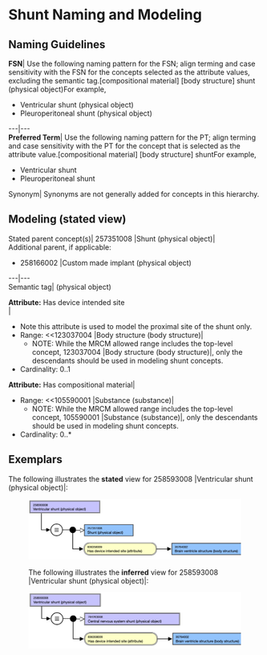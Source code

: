 # Shunt Naming and Modeling

## Naming Guidelines

**FSN**|  Use the following naming pattern for the FSN; align terming and case sensitivity with the FSN for the concepts selected as the attribute values, excluding the semantic tag.[compositional material] [body structure] shunt (physical object)For example,

  * Ventricular shunt (physical object)
  * Pleuroperitoneal shunt (physical object)

  
---|---  
**Preferred Term**|  Use the following naming pattern for the PT; align terming and case sensitivity with the PT for the concept that is selected as the attribute value.[compositional material] [body structure] shuntFor example,

  * Ventricular shunt
  * Pleuroperitoneal shunt  

  
Synonym| Synonyms are not generally added for concepts in this hierarchy.  
  
## Modeling (stated view)

Stated parent concept(s)| 257351008 |Shunt (physical object)|  
Additional parent, if applicable:

  * 258166002 |Custom made implant (physical object)

  
---|---  
Semantic tag| (physical object)  
  
**Attribute:** Has device intended site  
| 

  * Note this attribute is used to model the proximal site of the shunt only.
  * Range: <<123037004 |Body structure (body structure)|
    * NOTE: While the MRCM allowed range includes the top-level concept, 123037004 |Body structure (body structure)|, only the descendants should be used in modeling shunt concepts.
  * Cardinality: 0..1

  
**Attribute:** Has compositional material| 

  * Range: <<105590001 |Substance (substance)|
    * NOTE: While the MRCM allowed range includes the top-level concept, 105590001 |Substance (substance)|, only the descendants should be used in modeling shunt concepts.
  * Cardinality: 0..*

  
  
## Exemplars

The following illustrates the **stated** view for 258593008 |Ventricular shunt (physical object)|:

<figure><img src="images/174691265.png" alt="" title=""><figcaption><p>The following illustrates the <strong>inferred</strong> view for 258593008 |Ventricular shunt (physical object)|:</p></figcaption></figure>

<figure><img src="images/174691266.png" alt="" title=""></figure>

  

